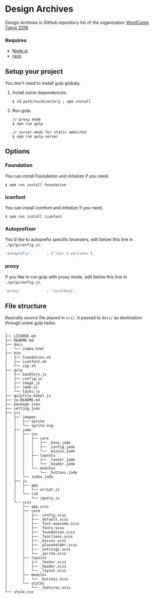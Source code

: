 Design Archives
============

Design Archives is GitHub repository list of the organization [WordCamp Tokyo 2016](https://2016.tokyo.wordcamp.org/).

### Requires
- [Node.js](https://nodejs.org/en/)
- [npm](https://www.npmjs.com/)

## Setup your project
You don't need to install gulp globaly.

1.  Install some dependencies.


        $ cd path/to/directory ; npm install


1.  Run gulp.

        // proxy mode
        $ npm run gulp

        // server-mode for static websites
        $ npm run gulp-server

## Options
### Foundation
You can install Foundation and initialize if you need.

```
$ npm run install foundation
```

### iconfont

You can install iconfont and initialize if you need.

```
$ npm run install iconfont
```

### Autoprefixer
You'd like to autoprefix specific browsers, edit below this line in `./gulp/config.js`.

```javascript
'autoprefix'       : ['last 2 versions'],
```

### proxy
If you like to run gulp with proxy mode, edit below this line in `./gulp/config.js`.

```javascript
'proxy'            : 'localhost',
```

## File structure
Basically source file placed in `src/`. It passed to `docs/` as destination through some gulp tasks.
~~~~
.
├── LICENSE.md
├── README.md
├── docs
│   └── index.html
├── bin
│   ├── foundation.sh
│   ├── iconfont.sh
│   └── zip.sh
├── gulp
│   ├── bundlejs.js
│   ├── config.js
│   ├── image.js
│   ├── jade.js
│   └── tasks.js
├── gulpfile.babel.js
├── ja-README.md
├── package.json
├── setting.json
├── src
│   ├── images
│   │   ├── sprite
│   │   └── sprite-svg
│   ├── jade
│   │   ├── inc
│   │   │   ├── core
│   │   │   │   ├── _base.jade
│   │   │   │   ├── _config.jade
│   │   │   │   └── _mixins.jade
│   │   │   ├── layouts
│   │   │   │   ├── _footer.jade
│   │   │   │   └── _header.jade
│   │   │   └── modules
│   │   │       └── _buttons.jade
│   │   └── index.jade
│   ├── js
│   │   ├── app
│   │   │   └── script.js
│   │   └── lib
│   │       └── jquery.js
│   └── scss
│       ├── app.scss
│       ├── core
│       │   ├── _config.scss
│       │   ├── _default.scss
│       │   ├── _font-awesome.scss
│       │   ├── _fonts.scss
│       │   ├── _foundation.scss
│       │   ├── _functions.scss
│       │   ├── _mixins.scss
│       │   ├── _placeholder.scss
│       │   ├── _settings.scss
│       │   └── _sprite.scss
│       ├── layouts
│       │   ├── _footer.scss
│       │   ├── _header.scss
│       │   └── _layout.scss
│       ├── modules
│       │   └── _buttons.scss
│       └── styles
│           └── _features.scss
└── style.css

~~~~
